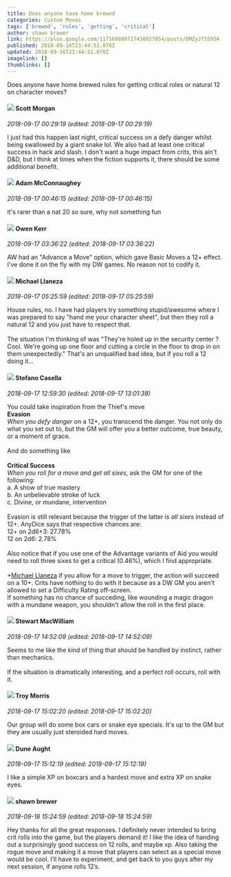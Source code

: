 ```yaml
---
title: Does anyone have home brewed
categories: Custom Moves
tags: ['brewed', 'rules', 'getting', 'critical']
author: shawn brewer
link: https://plus.google.com/117569880717430027854/posts/DMZyJfS595A
published: 2018-09-16T23:44:51.070Z
updated: 2018-09-16T23:44:51.070Z
imagelink: []
thumblinks: []
---
```


Does anyone have home brewed rules for getting critical roles or natural 12 on character moves?
<div id='comment z130vpigfwv3wbvmd22jiliwqlbgwxzbe04'>
  <h4><img src='{{site.baseurl}}//images/avatars/102479297131334689260_photo.jpg'> Scott Morgan</h4>
      <p><cite>2018-09-17 00:29:19 (edited: 2018-09-17 00:29:19)</cite></p>
        <p>I just had this happen last night, critical success on a defy danger whilst being swallowed by a giant snake lol.  We also had at least one critical success in hack and slash.  I don&#39;t want a huge impact from crits, this ain&#39;t D&amp;D, but I think at times when the fiction supports it, there should be some additional benefit. <br /></p>
</div>
        

<div id='comment z130vpigfwv3wbvmd22jiliwqlbgwxzbe04'>
  <h4><img src='{{site.baseurl}}//images/avatars/113146105702553453771_photo.jpg'> Adam McConnaughey</h4>
      <p><cite>2018-09-17 00:46:15 (edited: 2018-09-17 00:46:15)</cite></p>
        <p>it&#39;s rarer than a nat 20 so sure, why not something fun</p>
</div>
        

<div id='comment z130vpigfwv3wbvmd22jiliwqlbgwxzbe04'>
  <h4><img src='{{site.baseurl}}//images/avatars/113773664211549019121_photo.jpg'> Owen Kerr</h4>
      <p><cite>2018-09-17 03:36:22 (edited: 2018-09-17 03:36:22)</cite></p>
        <p>AW had an &quot;Advance a Move&quot; option, which gave Basic Moves a 12+ effect. I&#39;ve done it on the fly with my DW games. No reason not to codify it. <br /></p>
</div>
        

<div id='comment z130vpigfwv3wbvmd22jiliwqlbgwxzbe04'>
  <h4><img src='{{site.baseurl}}//images/avatars/118285647887876243328_photo.jpg'> Michael Llaneza</h4>
      <p><cite>2018-09-17 05:25:59 (edited: 2018-09-17 05:25:59)</cite></p>
        <p>House rules, no. I have had players try something stupid/awesome where I was prepared to say &quot;hand me your character sheet&quot;, but then they roll a natural 12 and you just have to respect that.<br /><br />The situation I&#39;m thinking of was &quot;They&#39;re holed up in the security center ? Cool. We&#39;re going up one floor and cutting a circle in the floor to drop in on them unexpectedly.&quot; That&#39;s an unqualified bad idea, but if you roll a 12 doing it...</p>
</div>
        

<div id='comment z130vpigfwv3wbvmd22jiliwqlbgwxzbe04'>
  <h4><img src='{{site.baseurl}}//images/avatars/116049356937883364231_photo.jpg'> Stefano Casella</h4>
      <p><cite>2018-09-17 12:59:30 (edited: 2018-09-17 13:01:38)</cite></p>
        <p>You could take inspiration from the Thief&#39;s move<br /><b>Evasion</b><br /><i>When you defy danger</i> on a 12+, you transcend the danger. You not only do what you set out to, but the GM will offer you a better outcome, true beauty, or a moment of grace.<br /><br />And do something like<br /><br /><b>Critical Success</b><br /><i>When you roll for a move and get all sixes</i>, ask the GM for one of the following:<br />a. A show of true mastery<br />b. An unbelievable stroke of luck<br />c. Divine, or mundane, intervention<br /><br />Evasion is still relevant because the trigger of the latter is <i>all sixes</i> instead of 12+. AnyDice says that respective chances are:<br />12+ on 2d6+3: 27.78%<br />12 on 2d6: 2.78%<br /><br />Also notice that if you use one of the Advantage variants of Aid you would need to roll three sixes to get a critical (0.46%), which I find appropriate.<br /><br /><span class="proflinkWrapper"><span class="proflinkPrefix">+</span><a class="proflink" href="https://plus.google.com/118285647887876243328" oid="118285647887876243328">Michael Llaneza</a></span> if you allow for a move to trigger, the action will succeed on a 10+. Crits have nothing to do with it because as a DW GM you aren&#39;t allowed to set a Difficulty Rating off-screen.<br />If something has no chance of succeding, like wounding a magic dragon with a mundane weapon, you shouldn&#39;t allow the roll in the first place.</p>
</div>
        

<div id='comment z130vpigfwv3wbvmd22jiliwqlbgwxzbe04'>
  <h4><img src='{{site.baseurl}}//images/avatars/110222716301795329157_photo.jpg'> Stewart MacWilliam</h4>
      <p><cite>2018-09-17 14:52:09 (edited: 2018-09-17 14:52:09)</cite></p>
        <p>Seems to me like the kind of thing that should be handled by instinct, rather than mechanics. <br /><br />If the situation is dramatically interesting, and a perfect roll occurs, roll with it.</p>
</div>
        

<div id='comment z130vpigfwv3wbvmd22jiliwqlbgwxzbe04'>
  <h4><img src='{{site.baseurl}}//images/avatars/102236064105876185661_photo.jpg'> Troy Morris</h4>
      <p><cite>2018-09-17 15:02:20 (edited: 2018-09-17 15:02:20)</cite></p>
        <p>Our group will do some box cars or snake eye specials. It&#39;s up to the GM but they are usually just steroided hard moves.</p>
</div>
        

<div id='comment z130vpigfwv3wbvmd22jiliwqlbgwxzbe04'>
  <h4><img src='{{site.baseurl}}//images/avatars/115245667647501427077_photo.jpg'> Dune Aught</h4>
      <p><cite>2018-09-17 15:12:19 (edited: 2018-09-17 15:12:19)</cite></p>
        <p>I like a simple XP on boxcars and a hardest move and extra XP on snake eyes.</p>
</div>
        

<div id='comment z130vpigfwv3wbvmd22jiliwqlbgwxzbe04'>
  <h4><img src='{{site.baseurl}}//images/avatars/117569880717430027854_photo.jpg'> shawn brewer</h4>
      <p><cite>2018-09-18 15:24:59 (edited: 2018-09-18 15:24:59)</cite></p>
        <p>Hey thanks for all the great responses. I definitely never intended to bring crit rolls into the game, but the players demand it! I like the idea of handing out a surprisingly good success on 12 rolls, and maybe  xp. Also taking the rogue move and making it a move that players can select as a special move would be cool. I’ll have to experiment, and get back to you guys after my next session, if anyone rolls 12’s.</p>
</div>
        